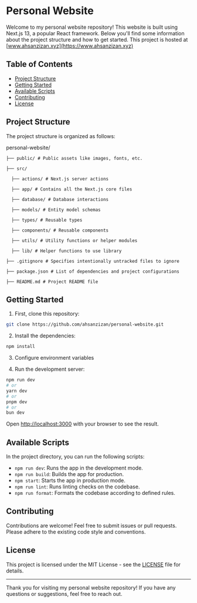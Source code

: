 # Personal Website
Welcome to my personal website repository! This website is built using Next.js 13, a popular React framework. Below you'll find some information about the project structure and how to get started. This project is hosted at [www.ahsanzizan.xyz](https://www.ahsanzizan.xyz)

## Table of Contents

- [Project Structure](#project-structure)
- [Getting Started](#getting-started)
- [Available Scripts](#available-scripts)
- [Contributing](#contributing)
- [License](#license)

## Project Structure
The project structure is organized as follows:

personal-website/

```
├── public/ # Public assets like images, fonts, etc.

├── src/
  
  ├── actions/ # Next.js server actions
  
  ├── app/ # Contains all the Next.js core files
  
  ├── database/ # Database interactions

  ├── models/ # Entity model schemas

  ├── types/ # Reusable types
  
  ├── components/ # Reusable components
  
  ├── utils/ # Utility functions or helper modules

  ├── lib/ # Helper functions to use library

├── .gitignore # Specifies intentionally untracked files to ignore

├── package.json # List of dependencies and project configurations

├── README.md # Project README file
```

## Getting Started

1. First, clone this repository:
```bash
git clone https://github.com/ahsanzizan/personal-website.git
```

2. Install the dependencies:
```bash
npm install
```

3. Configure environment variables

4. Run the development server:

```bash
npm run dev
# or
yarn dev
# or
pnpm dev
# or
bun dev
```

Open [http://localhost:3000](http://localhost:3000) with your browser to see the result.

## Available Scripts

In the project directory, you can run the following scripts:

- `npm run dev`: Runs the app in the development mode.
- `npm run build`: Builds the app for production.
- `npm start`: Starts the app in production mode.
- `npm run lint`: Runs linting checks on the codebase.
- `npm run format`: Formats the codebase according to defined rules.

## Contributing

Contributions are welcome! Feel free to submit issues or pull requests. Please adhere to the existing code style and conventions.

## License

This project is licensed under the MIT License - see the [LICENSE](LICENSE) file for details.

---

Thank you for visiting my personal website repository! If you have any questions or suggestions, feel free to reach out.
